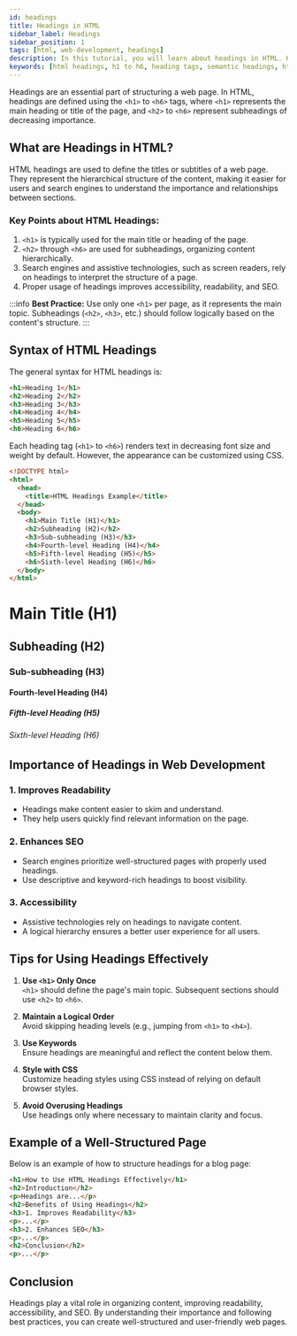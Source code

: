 ```yaml
---
id: headings
title: Headings in HTML
sidebar_label: Headings
sidebar_position: 1
tags: [html, web-development, headings]
description: In this tutorial, you will learn about headings in HTML. Headings are used to define the structure of a web page and are used to provide a hierarchy of information.
keywords: [html headings, h1 to h6, heading tags, semantic headings, html structure]
---
```


Headings are an essential part of structuring a web page. In HTML, headings are defined using the `<h1>` to `<h6>` tags, where `<h1>` represents the main heading or title of the page, and `<h2>` to `<h6>` represent subheadings of decreasing importance.

<AdsComponent />

## What are Headings in HTML?

HTML headings are used to define the titles or subtitles of a web page. They represent the hierarchical structure of the content, making it easier for users and search engines to understand the importance and relationships between sections.

### Key Points about HTML Headings:
1. `<h1>` is typically used for the main title or heading of the page.
2. `<h2>` through `<h6>` are used for subheadings, organizing content hierarchically.
3. Search engines and assistive technologies, such as screen readers, rely on headings to interpret the structure of a page.
4. Proper usage of headings improves accessibility, readability, and SEO.

:::info
**Best Practice:** Use only one `<h1>` per page, as it represents the main topic. Subheadings (`<h2>`, `<h3>`, etc.) should follow logically based on the content's structure.
:::

## Syntax of HTML Headings

The general syntax for HTML headings is:

```html
<h1>Heading 1</h1>
<h2>Heading 2</h2>
<h3>Heading 3</h3>
<h4>Heading 4</h4>
<h5>Heading 5</h5>
<h6>Heading 6</h6>
```

Each heading tag (`<h1>` to `<h6>`) renders text in decreasing font size and weight by default. However, the appearance can be customized using CSS.

<Tabs>
  <TabItem value="HTML">
  
  ```html
  <!DOCTYPE html>
  <html>
    <head>
      <title>HTML Headings Example</title>
    </head>
    <body>
      <h1>Main Title (H1)</h1>
      <h2>Subheading (H2)</h2>
      <h3>Sub-subheading (H3)</h3>
      <h4>Fourth-level Heading (H4)</h4>
      <h5>Fifth-level Heading (H5)</h5>
      <h6>Sixth-level Heading (H6)</h6>
    </body>
  </html>
  ```
  
  </TabItem>
  
  <TabItem value="Output">
  <BrowserWindow url="http://127.0.0.1:5500/headings-example.html" bodyStyle={{backgroundColor: "#ffffff", color: "#333"}}>
    <div>
      <h1>Main Title (H1)</h1>
      <h2>Subheading (H2)</h2>
      <h3>Sub-subheading (H3)</h3>
      <h4>Fourth-level Heading (H4)</h4>
      <h5>Fifth-level Heading (H5)</h5>
      <h6>Sixth-level Heading (H6)</h6>
    </div>
  </BrowserWindow>
  </TabItem>
</Tabs>

<AdsComponent />

## Importance of Headings in Web Development

### 1. **Improves Readability**
   - Headings make content easier to skim and understand.
   - They help users quickly find relevant information on the page.

### 2. **Enhances SEO**
   - Search engines prioritize well-structured pages with properly used headings.
   - Use descriptive and keyword-rich headings to boost visibility.

### 3. **Accessibility**
   - Assistive technologies rely on headings to navigate content.
   - A logical hierarchy ensures a better user experience for all users.

## Tips for Using Headings Effectively

1. **Use `<h1>` Only Once**  
   `<h1>` should define the page's main topic. Subsequent sections should use `<h2>` to `<h6>`.

2. **Maintain a Logical Order**  
   Avoid skipping heading levels (e.g., jumping from `<h1>` to `<h4>`).

3. **Use Keywords**  
   Ensure headings are meaningful and reflect the content below them.

4. **Style with CSS**  
   Customize heading styles using CSS instead of relying on default browser styles.

5. **Avoid Overusing Headings**  
   Use headings only where necessary to maintain clarity and focus.

<AdsComponent />

## Example of a Well-Structured Page

Below is an example of how to structure headings for a blog page:

```html
<h1>How to Use HTML Headings Effectively</h1>
<h2>Introduction</h2>
<p>Headings are...</p>
<h2>Benefits of Using Headings</h2>
<h3>1. Improves Readability</h3>
<p>...</p>
<h3>2. Enhances SEO</h3>
<p>...</p>
<h2>Conclusion</h2>
<p>...</p>
```

## Conclusion

Headings play a vital role in organizing content, improving readability, accessibility, and SEO. By understanding their importance and following best practices, you can create well-structured and user-friendly web pages.